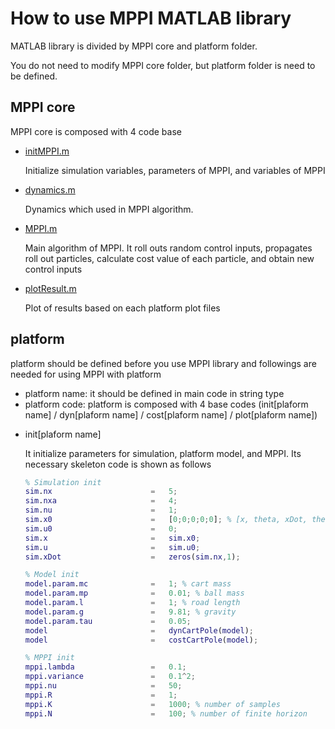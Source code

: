# How to use MPPI MATLAB library

MATLAB library is divided by MPPI core and platform folder.

You do not need to modify MPPI core folder, but platform folder is need to be defined.

## MPPI core

MPPI core is composed with 4 code base

* [initMPPI.m](https://github.com/CrazyMadcow/MPPI-Library/blob/main/MATLAB-Lib/MPPI/initMPPI.m)

  Initialize simulation variables, parameters of MPPI, and variables of MPPI

* [dynamics.m](https://github.com/CrazyMadcow/MPPI-Library/blob/main/MATLAB-Lib/MPPI/dynamics.m)

  Dynamics which used in MPPI algorithm. 

* [MPPI.m](https://github.com/CrazyMadcow/MPPI-Library/blob/main/MATLAB-Lib/MPPI/MPPI.m)

  Main algorithm of MPPI. It roll outs random control inputs, propagates roll out particles, calculate cost value of each particle, and obtain new control inputs

* [plotResult.m](https://github.com/CrazyMadcow/MPPI-Library/blob/main/MATLAB-Lib/MPPI/plotResult.m)

  Plot of results based on each platform plot files

## platform

platform should be defined before you use MPPI library and followings are needed for using MPPI with platform

  - platform name: it should be defined in main code in string type
  - platform code: platform is composed with 4 base codes (init[plaform name] / dyn[plaform name] / cost[plaform name] / plot[plaform name])

* init[plaform name]

    It initialize parameters for simulation, platform model, and MPPI. Its necessary skeleton code is shown as follows
    ```MATLAB
    % Simulation init
    sim.nx                      =   5;
    sim.nxa                     =   4;
    sim.nu                      =   1;
    sim.x0                      =   [0;0;0;0;0]; % [x, theta, xDot, thetaDot]'
    sim.u0                      =   0;
    sim.x                       =   sim.x0;
    sim.u                       =   sim.u0;
    sim.xDot                    =   zeros(sim.nx,1);
    
    % Model init
    model.param.mc              =   1; % cart mass
    model.param.mp              =   0.01; % ball mass
    model.param.l               =   1; % road length
    model.param.g               =   9.81; % gravity
    model.param.tau             =   0.05;
    model                       =   dynCartPole(model);
    model                       =   costCartPole(model);
    
    % MPPI init
    mppi.lambda                 =   0.1;
    mppi.variance               =   0.1^2;
    mppi.nu                     =   50;
    mppi.R                      =   1;
    mppi.K                      =   1000; % number of samples
    mppi.N                      =   100; % number of finite horizon
    ```
